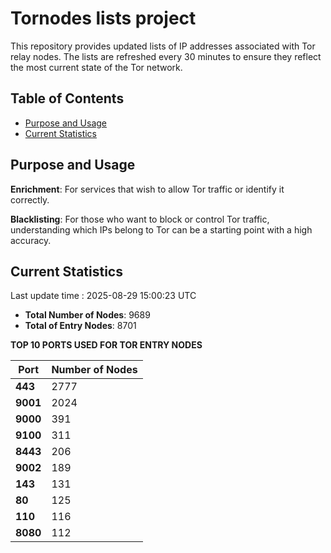 # Tornodes lists project

This repository provides updated lists of IP addresses associated with Tor relay nodes. The lists are refreshed every 30 minutes to ensure they reflect the most current state of the Tor network.

## Table of Contents

- [Purpose and Usage](#purpose-and-usage)
- [Current Statistics](#current-statistics)


## Purpose and Usage

**Enrichment**: For services that wish to allow Tor traffic or identify it correctly.

**Blacklisting**: For those who want to block or control Tor traffic, understanding which IPs belong to Tor can be a starting point with a high accuracy.

## Current Statistics

Last update time : 2025-08-29 15:00:23 UTC

- **Total Number of Nodes**: 9689
- **Total of Entry Nodes**: 8701

**TOP 10 PORTS USED FOR TOR ENTRY NODES**

| **Port** | **Number of Nodes** |
|------|-----------------|
| **443**   | 2777  |
| **9001**   | 2024  |
| **9000**   | 391  |
| **9100**   | 311  |
| **8443**   | 206  |
| **9002**   | 189  |
| **143**   | 131  |
| **80**   | 125  |
| **110**   | 116  |
| **8080**   | 112  |

